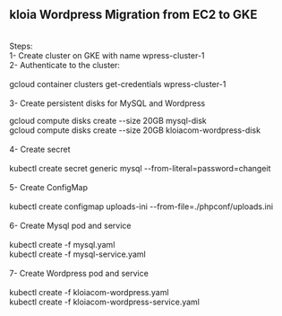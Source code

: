 ## kloia Wordpress Migration from EC2 to GKE ##
<br />
Steps: <br />
1- Create cluster on GKE with name wpress-cluster-1 <br />
2- Authenticate to the cluster:  <br />
<br />
gcloud container clusters get-credentials wpress-cluster-1 <br />
<br />
3- Create persistent disks for MySQL and Wordpress<br />

gcloud compute disks create --size 20GB mysql-disk<br />
gcloud compute disks create --size 20GB kloiacom-wordpress-disk<br />
<br />
4- Create secret<br />
<br />
kubectl create secret generic mysql --from-literal=password=changeit<br />
<br />
5- Create ConfigMap<br />
<br />
kubectl create configmap uploads-ini --from-file=./phpconf/uploads.ini<br />
<br />
6- Create Mysql pod and service<br />
<br />
kubectl create -f mysql.yaml<br />
kubectl create -f mysql-service.yaml<br />
<br />
7- Create Wordpress pod and service<br />
<br />
kubectl create -f kloiacom-wordpress.yaml<br />
kubectl create -f kloiacom-wordpress-service.yaml<br />



